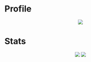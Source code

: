 # Profile
<p align = "center">
    <img src = "https://discord.c99.nl/widget/theme-1/924045799833350224.png"/>
</p>


# Stats
<p align = "center">
    <img src = "https://github-readme-stats.vercel.app/api/top-langs/?username=thugging&layout=compact&theme=dark"/>
    <img src = "https://github-readme-stats.vercel.app/api?username=thugging&show_icons=true&theme=dracula"/>
</p>
